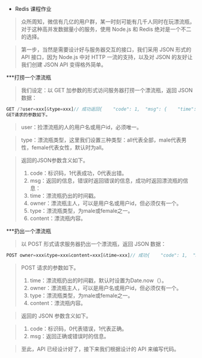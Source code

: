 * Redis 课程作业
> 众所周知，微信有几亿的用户群，某一时刻可能有几千人同时在玩漂流瓶，对于这种高并发数据量小的服务，使用 Node.js 和 Redis 绝对是一个不二的选择。

> 第一步，当然是需要设计好与服务器交互的接口，我们采用 JSON 形式的 API 接口，因为 Node.js 中对 HTTP 一流的支持，以及对 JSON 的友好让我们创建 JSON API 变得格外简单。

***打捞一个漂流瓶
> 我们设定：以 GET 加参数的形式访问服务器打捞一个漂流瓶，返回 JSON 数据：
```js
GET /?user=xxx[&type=xxx]// 成功返回{    "code": 1,  "msg": {    "time": "xxx",    "owner": "xxx",    "type": "xxx",    "content": "xxx"  }}// 失败返回{    "code": 0,  "msg": "xxx"}
GET请求的参数如下。
```

> user：捡漂流瓶的人的用户名或用户id，必须唯一。

> type：漂流瓶类型，这里我们设置三种类型：all代表全部，male代表男性，female代表女性，默认时为all。


> 返回的JSON参数含义如下。
> 1. code：标识码，1代表成功，0代表出错。
> 2. msg：返回的信息，错误时返回错误的信息，成功时返回漂流瓶的信息：
> 3. time：漂流瓶扔出的时间戳。
> 4. owner：漂流瓶主人，可以是用户名或用户id，但必须仅有一个。
> 5. type：漂流瓶类型，为male或female之一。
> 6. content：漂流瓶内容。


***扔出一个漂流瓶
> 以 POST 形式请求服务器扔出一个漂流瓶，返回 JSON 数据：
```js
POST owner=xxx&type=xxx&content=xxx[&time=xxx]// 成功{    "code": 1,  "msg": "xxx"}// 失败{    "code": "xxx",  "msg": "xxx"}
```
> POST 请求的参数如下。
> 1. time：漂流瓶扔出的时间戳，默认时设置为Date.now（）。
> 2. owner：漂流瓶主人，可以是用户名或用户id，但必须仅有一个。
> 3. type：漂流瓶类型，为male或female之一。
> 4. content：漂流瓶内容。

> 返回的 JSON 参数含义如下。

> 1. code：标识码，0代表错误，1代表正确。
> 2. msg：返回正确或错误时的信息。

> 至此，API 已经设计好了，接下来我们根据设计的 API 来编写代码。